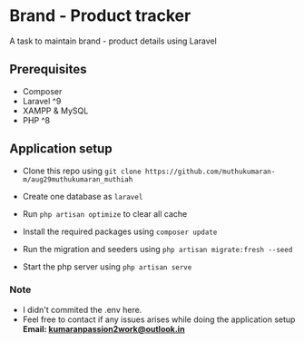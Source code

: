 # Brand - Product tracker
A task to maintain brand - product details using Laravel

## Prerequisites
- Composer
- Laravel ^9
- XAMPP & MySQL
- PHP ^8

## Application setup
-   Clone this repo using ``` git clone https://github.com/muthukumaran-m/aug29muthukumaran_muthiah ```

- Create one database as ``` laravel ```
- Run ``` php artisan optimize ``` to clear all cache
- Install the required packages using ``` composer update ```
- Run the migration and seeders using ``` php artisan migrate:fresh --seed ```
- Start the php server using ``` php artisan serve ```

### Note
- I didn't commited the .env here.
- Feel free to contact if any issues arises while doing the application setup **Email: kumaranpassion2work@outlook.in**

